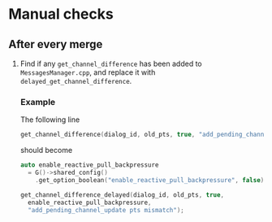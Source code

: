 # Manual checks
## After every merge
1.  Find if any `get_channel_difference` has been added to `MessagesManager.cpp`, and replace it with `delayed_get_channel_difference`.

    ### Example
    The following line
    
    ```cpp
    get_channel_difference(dialog_id, old_pts, true, "add_pending_channel_update pts mismatch");
     ```
    
    should become
    
    ```cpp
    auto enable_reactive_pull_backpressure
      = G()->shared_config()
        .get_option_boolean("enable_reactive_pull_backpressure", false);

    get_channel_difference_delayed(dialog_id, old_pts, true,
      enable_reactive_pull_backpressure,
      "add_pending_channel_update pts mismatch");
    ```
